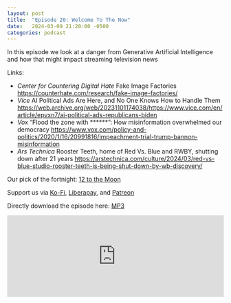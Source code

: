 ```yaml
---
layout: post
title:  "Episode 20: Welcome To The Now"
date:   2024-03-09 21:20:00 -0500
categories: podcast
---
```

In this episode we look at a danger from Generative Artificial Intelligence and how that might impact streaming television news

Links:  

+ *Center for Countering Digital Hate* Fake Image Factories <https://counterhate.com/research/fake-image-factories/>  
+ *Vice*  AI Political Ads Are Here, and No One Knows How to Handle Them <https://web.archive.org/web/20231101174038/https://www.vice.com/en/article/epvxn7/ai-political-ads-republicans-biden>  
+ *Vox* “Flood the zone with ******”: How misinformation overwhelmed our democracy  <https://www.vox.com/policy-and-politics/2020/1/16/20991816/impeachment-trial-trump-bannon-misinformation>   
+ *Ars Technica* Rooster Teeth, home of Red Vs. Blue and RWBY, shutting down after 21 years <https://arstechnica.com/culture/2024/03/red-vs-blue-studio-rooster-teeth-is-being-shut-down-by-wb-discovery/>   

Our pick of the fortnight: [12 to the Moon](https://tubitv.com/movies/609112/12-to-the-moon?autoplay=false)

Support us via [Ko-Fi](https://ko-fi.com/smkellat), [Liberapay](https://liberapay.com/smkellat), and [Patreon](patreon.com/erielookingproductions)    

Directly download the episode here: [MP3](https://open.acast.com/public/streams/6410a80dec813e00110faed2/episodes/65ed1a510d31050017f5de7a.mp3)  

<iframe src="https://embed.acast.com/6410a80dec813e00110faed2/65ed1a510d31050017f5de7a?font-family=Exo%202&font-src=https%3A%2F%2Ffonts.googleapis.com%2Fcss%3Ffamily%3DExo%2B2" frameBorder="0" width="100%" height="190px"></iframe>
